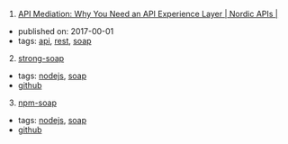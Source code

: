 1. [API Mediation: Why You Need an API Experience Layer | Nordic APIs |](http://nordicapis.com/api-mediation-why-you-need-api-experience-layer/)
  * published on: 2017-00-01
  * tags: [api](tags/api.md), [rest](tags/rest.md), [soap](tags/soap.md)
2. [strong-soap](https://www.npmjs.com/package/strong-soap)
  * tags: [nodejs](tags/nodejs.md), [soap](tags/soap.md)
  * [github](https://github.com/strongloop/strong-soap)
3. [npm-soap](https://www.npmjs.com/package/soap)
  * tags: [nodejs](tags/nodejs.md), [soap](tags/soap.md)
  * [github](https://github.com/vpulim/node-soap)
